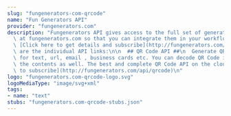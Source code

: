 ```yaml
---
slug: "fungenerators-com-qrcode"
name: "Fun Generators API"
provider: "fungenerators.com"
description: "Fungenerators API gives access to the full set of generators available\
  \ at fungenerators.com so that you can integrate them in your workflow or an app.\
  \ [Click here to get details and subscribe](http://fungenerators.com/api) . Here\
  \ are the individual API links:\n\n  ## QR Code API ##\n  Generate QR Code images\
  \ for text, url, email , business cards etc. You can decode QR Code images and get\
  \ the contents as well. The best and complete QR Code API on the cloud. [Click here\
  \ to subscribe](http://fungenerators.com/api/qrcode)\n"
logo: "fungenerators.com-qrcode-logo.svg"
logoMediaType: "image/svg+xml"
tags:
- name: "text"
stubs: "fungenerators.com-qrcode-stubs.json"
---
```

